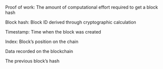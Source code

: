 Proof of work: The amount of computational effort required to get a block hash

Block hash: Block ID derived through cryptographic calculation

Timestamp: Time when the block was created

Index: Block’s position on the chain

Data recorded on the blockchain

The previous block’s hash